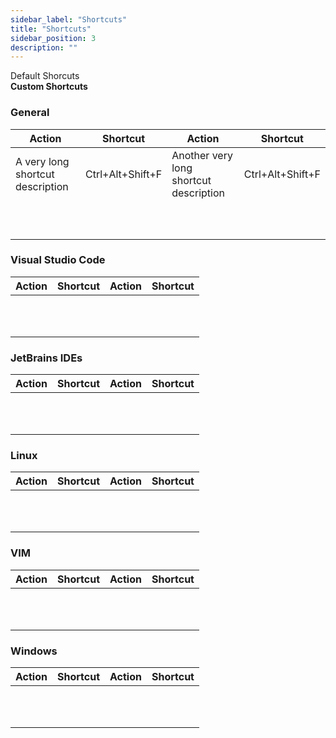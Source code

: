 ```yaml
---
sidebar_label: "Shortcuts"
title: "Shortcuts"
sidebar_position: 3
description: ""
---
```

Default Shorcuts  
**Custom Shortcuts**
### General

| Action                           | Shortcut         | Action                                 | Shortcut         |
| -------------------------------- | ---------------- | -------------------------------------- | ---------------- |
| A very long shortcut description | Ctrl+Alt+Shift+F | Another very long shortcut description | Ctrl+Alt+Shift+F |
|                                  |                  |                                        |                  |
|                                  |                  |                                        |                  |
|                                  |                  |                                        |                  |
|                                  |                  |                                        |                  |
|                                  |                  |                                        |                  |
|                                  |                  |                                        |                  |
|                                  |                  |                                        |                  |
|                                  |                  |                                        |                  |
|                                  |                  |                                        |                  |
|                                  |                  |                                        |                  |

### Visual Studio Code

| Action | Shortcut | Action | Shortcut |
| ------ | -------- | ------ | -------- |
|        |          |        |          |
|        |          |        |          |
|        |          |        |          |
|        |          |        |          |
|        |          |        |          |
|        |          |        |          |
|        |          |        |          |
|        |          |        |          |
|        |          |        |          |
|        |          |        |          |
|        |          |        |          |

### JetBrains IDEs

| Action | Shortcut | Action | Shortcut |
| ------ | -------- | ------ | -------- |
|        |          |        |          |
|        |          |        |          |
|        |          |        |          |
|        |          |        |          |
|        |          |        |          |
|        |          |        |          |
|        |          |        |          |
|        |          |        |          |
|        |          |        |          |
|        |          |        |          |
|        |          |        |          |

### Linux

| Action | Shortcut | Action | Shortcut |
| ------ | -------- | ------ | -------- |
|        |          |        |          |
|        |          |        |          |
|        |          |        |          |
|        |          |        |          |
|        |          |        |          |
|        |          |        |          |
|        |          |        |          |
|        |          |        |          |
|        |          |        |          |
|        |          |        |          |
|        |          |        |          |

### VIM

| Action | Shortcut | Action | Shortcut |
| ------ | -------- | ------ | -------- |
|        |          |        |          |
|        |          |        |          |
|        |          |        |          |
|        |          |        |          |
|        |          |        |          |
|        |          |        |          |
|        |          |        |          |
|        |          |        |          |
|        |          |        |          |
|        |          |        |          |
|        |          |        |          |

### Windows

| Action | Shortcut | Action | Shortcut |
| ------ | -------- | ------ | -------- |
|        |          |        |          |
|        |          |        |          |
|        |          |        |          |
|        |          |        |          |
|        |          |        |          |
|        |          |        |          |
|        |          |        |          |
|        |          |        |          |
|        |          |        |          |
|        |          |        |          |
|        |          |        |          |
